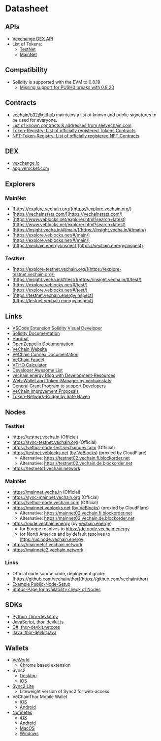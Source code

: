 # Datasheet

## APIs

* [Vexchange DEX API](https://api.vexchange.io/)
* List of Tokens:
  * [TestNet](https://vechain.github.io/token-registry/test.json)
  * [MainNet](https://vechain.github.io/token-registry/main.json)

## Compatibility

* Solidity is supported with the EVM to 0.8.19
  * [Missing support for PUSH0 breaks with 0.8.20](https://medium.com/coinmonks/push0-opcode-a-significant-update-in-the-latest-solidity-version-0-8-20-ea028668028a)

## Contracts

* [vechain/b32@github](https://github.com/vechain/b32) maintains a list of known and public signatures to be used for everyone.
* [List of known contracts & addresses from seevechain.com](https://github.com/nodatall/seevechain/blob/master/shared/knownAddresses.js)
* [Token-Registry: List of officially registered Tokens Contracts](https://github.com/vechain/token-registry)
* [NFT-Token-Registry: List of officially registered NFT Contracts](https://github.com/vechain/nft-registry)

## DEX

* [vexchange.io](https://vexchange.io)
* [app.verocket.com](https://app.verocket.com)

## Explorers

### MainNet

* [https://explore.vechain.org/](https://explore.vechain.org/)
* [https://vechainstats.com/](https://vechainstats.com/)
* [https://www.veblocks.net/explorer.html?search=latest](https://www.veblocks.net/explorer.html?search=latest)
* [https://insight.vecha.in/#/main/](https://insight.vecha.in/#/main/)
* [https://explore.veblocks.net/#/main/](https://explore.veblocks.net/#/main/)
* [https://vechain.energy/inspect](https://vechain.energy/inspect)

### TestNet

* [https://explore-testnet.vechain.org/](https://explore-testnet.vechain.org/)
* [https://insight.vecha.in/#/test/](https://insight.vecha.in/#/test/)
* [https://explore.veblocks.net/#/test/](https://explore.veblocks.net/#/test/)
* [https://testnet.vechain.energy/inspect](https://testnet.vechain.energy/inspect)

## Links

* [VSCode Extension Solidity Visual Developer](https://marketplace.visualstudio.com/items?itemName=tintinweb.solidity-visual-auditor)
* [Solidity Documentation](https://solidity.readthedocs.io/)
* [Hardhat](https://hardhat.org/)
* [OpenZeppelin Documentation](https://docs.openzeppelin.com/contracts/)
* [VeChain Website](https://www.vechain.org/)
* [VeChain Connex Documentation](https://docs.vechain.org/connex/)
* [VeChain Faucet](https://faucet.vecha.in/)
* [VTHO Calculator](https://vechain.energy/#/helper/vtho/calculator)
* [Developer Awesome List](https://github.com/vechain-community/awesome-list)
* [vechain.energy Blog with Development-Resources](https://blog.vechain.energy)
* [Web-Wallet and Token-Manager by vechainstats](https://manager.vechainstats.com/)
* [General Grant Program to support Developers](https://github.com/vechain/grant-program/blob/master/README.md)
* [VeChain Improvement Proposals](https://github.com/vechain/vips/)
* [Token-Network-Bridge by Safe Haven](https://app.safeswap.io/)

## Nodes

### TestNet

* https://testnet.vecha.in (Official)
* https://sync-testnet.vechain.org (Official)
* https://vethor-node-test.vechaindev.com (Official)
* https://testnet.veblocks.net ([by VeBlocks](https://github.com/mirei83/VeChain-PublicNodes)) (proxied by CloudFlare)
  * Alternative: https://testnet02.vechain.fi.blockorder.net
  * Alternative: https://testnet02.vechain.de.blockorder.net
* https://testnetc1.vechain.network

### MainNet

* https://mainnet.vecha.in (Official)
* https://sync-mainnet.vechain.org (Official)
* https://vethor-node.vechain.com (Official)
* https://mainnet.veblocks.net ([by VeBlocks](https://github.com/mirei83/VeChain-PublicNodes)) (proxied by CloudFlare)
  * Alternative: https://mainnet02.vechain.fi.blockorder.net
  * Alternative: https://mainnet02.vechain.de.blockorder.net
* https://node.vechain.energy (by [vechain.energy](https://vechain.energy))
  * for Europe resolves to https://de.node.vechain.energy
  * for North America and by default resolves to https://us.node.vechain.energy
* https://mainnetc1.vechain.network
* https://mainnetc2.vechain.network

### Links

* Official node source code, deployment guide: [https://github.com/vechain/thor](https://github.com/vechain/thor)
* [Example Public-Node-Setup](../how-to/node/setup-public-node.md)
* [Status-Page for availability check of Nodes](https://nodes.status.vechain.energy)

## SDKs

* [Python, thor-devkit.py](https://github.com/vechain/thor-devkit.py)
* [JavaScript, thor-devkit.js](https://github.com/vechain/thor-devkit.js)
* [C#, thor-devkit.netcore](https://github.com/vechain/thor-devkit.netcore)
* [Java, thor-devkit.java](https://github.com/vechain/thor-devkit.java)

## Wallets

* [VeWorld](https://www.veworld.net/)
  * Chrome based extension
* Sync2
  * [Desktop](https://sync.vecha.in/)
  * [iOS](https://apps.apple.com/app/vechain-sync2/id6446363029)
* [Sync2 Lite](https://lite.sync.vecha.in/#/)
  * Liteweight version of Sync2 for web-access.
* VeChainThor Mobile Wallet
  * [iOS](https://apps.apple.com/app/vechainthor/id1397679485)
  * [Android](https://play.google.com/store/apps/details?id=com.vechain.wallet\&gl=US)
* [Nufinetes](https://www.nufinetes.com/)
  * [iOS](https://apps.apple.com/us/app/nufinetes/id1609562349)
  * [Android](https://play.google.com/store/apps/details?id=com.vimworld.wallet)
  * [MacOS](https://d3va9f6jgm4z2y.cloudfront.net/nufinetes-prod/Nufinetes\_macOS\_latest.dmg)
  * [Windows](https://d3va9f6jgm4z2y.cloudfront.net/nufinetes-prod/Nufinetes\_Windows\_latest.exe)
